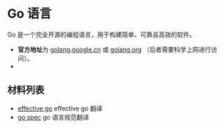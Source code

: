 # Go 语言

Go 是一个完全开源的编程语言，用于构建简单、可靠且高效的软件。


* **官方地址**为 [golang.google.cn](https://golang.google.cn) 或 [golang.org](https://golang.org) （后者需要科学上网进行访问）。
* 


## 材料列表

* [effective go](./golang/effective_go.md) effective go 翻译
* [go spec](./golang/go_spec.md) go 语言规范翻译